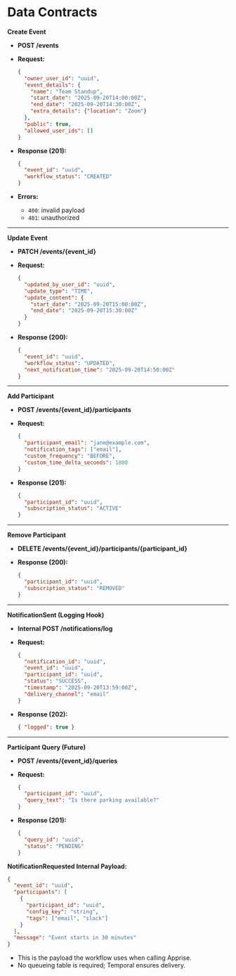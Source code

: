 # Data Contracts

**Create Event**

* **POST /events**
* **Request:**

  ```json
  {
    "owner_user_id": "uuid",
    "event_details": {
      "name": "Team Standup",
      "start_date": "2025-09-20T14:00:00Z",
      "end_date": "2025-09-20T14:30:00Z",
      "extra_details": {"location": "Zoom"}
    },
    "public": true,
    "allowed_user_ids": []
  }
  ```
* **Response (201):**

  ```json
  {
    "event_id": "uuid",
    "workflow_status": "CREATED"
  }
  ```
* **Errors:**

  * `400`: invalid payload
  * `401`: unauthorized

---

**Update Event**

* **PATCH /events/{event\_id}**
* **Request:**

  ```json
  {
    "updated_by_user_id": "uuid",
    "update_type": "TIME",
    "update_content": {
      "start_date": "2025-09-20T15:00:00Z",
      "end_date": "2025-09-20T15:30:00Z"
    }
  }
  ```
* **Response (200):**

  ```json
  {
    "event_id": "uuid",
    "workflow_status": "UPDATED",
    "next_notification_time": "2025-09-20T14:50:00Z"
  }
  ```

---

**Add Participant**

* **POST /events/{event\_id}/participants**
* **Request:**

  ```json
  {
    "participant_email": "jane@example.com",
    "notification_tags": ["email"],
    "custom_frequency": "BEFORE",
    "custom_time_delta_seconds": 1800
  }
  ```
* **Response (201):**

  ```json
  {
    "participant_id": "uuid",
    "subscription_status": "ACTIVE"
  }
  ```

---

**Remove Participant**

* **DELETE /events/{event\_id}/participants/{participant\_id}**
* **Response (200):**

  ```json
  {
    "participant_id": "uuid",
    "subscription_status": "REMOVED"
  }
  ```

---

**NotificationSent (Logging Hook)**

* **Internal POST /notifications/log**
* **Request:**

  ```json
  {
    "notification_id": "uuid",
    "event_id": "uuid",
    "participant_id": "uuid",
    "status": "SUCCESS",
    "timestamp": "2025-09-20T13:59:00Z",
    "delivery_channel": "email"
  }
  ```
* **Response (202):**

  ```json
  { "logged": true }
  ```

---

**Participant Query (Future)**

* **POST /events/{event\_id}/queries**
* **Request:**

  ```json
  {
    "participant_id": "uuid",
    "query_text": "Is there parking available?"
  }
  ```
* **Response (201):**

  ```json
  {
    "query_id": "uuid",
    "status": "PENDING"
  }
  ```
**NotificationRequested Internal Payload:**

```json
{
  "event_id": "uuid",
  "participants": [
    {
      "participant_id": "uuid",
      "config_key": "string",
      "tags": ["email", "slack"]
    }
  ],
  "message": "Event starts in 30 minutes"
}
```

* This is the payload the workflow uses when calling Apprise.
* No queueing table is required; Temporal ensures delivery.
